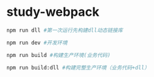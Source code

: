 # study-webpack

```bash
npm run dll #第一次运行先构建dll动态链接库

npm run dev #开发环境

npm run build #构建生产环境(业务代码)

npm run build:dll #构建完整生产环境（业务代码+dll）
```

